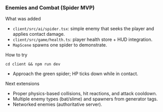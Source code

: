 ### Enemies and Combat (Spider MVP)

What was added
- `client/src/ai/spider.tsx`: simple enemy that seeks the player and applies contact damage.
- `client/src/game/health.ts`: player health store + HUD integration.
- `MapScene` spawns one spider to demonstrate.

How to try
```
cd client && npm run dev
```
- Approach the green spider; HP ticks down while in contact.

Next extensions
- Proper physics-based collisions, hit reactions, and attack cooldown.
- Multiple enemy types (bat/slime) and spawners from generator tags.
- Networked enemies (authoritative server).


